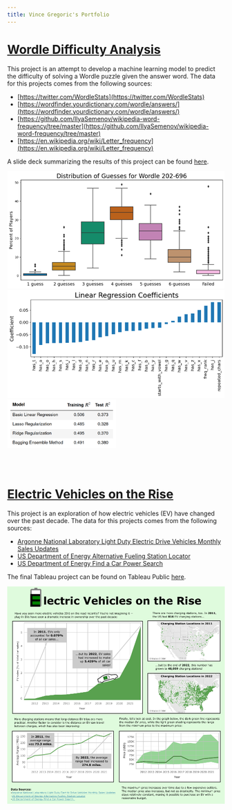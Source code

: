 ```yaml
---
title: Vince Gregoric's Portfolio
---
```


# [Wordle Difficulty Analysis](https://github.com/vcgregoric/Wordle_Analysis)
This project is an attempt to develop a machine learning model to predict the difficulty of solving a Wordle puzzle given the answer word. The data for this projects comes from the following sources:
- [https://twitter.com/WordleStats](https://twitter.com/WordleStats)
- [https://wordfinder.yourdictionary.com/wordle/answers/](https://wordfinder.yourdictionary.com/wordle/answers/)
- [https://github.com/IlyaSemenov/wikipedia-word-frequency/tree/master](https://github.com/IlyaSemenov/wikipedia-word-frequency/tree/master)
- [https://en.wikipedia.org/wiki/Letter_frequency](https://en.wikipedia.org/wiki/Letter_frequency)

A slide deck summarizing the results of this project can be found [here](https://github.com/vcgregoric/Wordle_Analysis/blob/main/summary_slides.pdf).

<img src="./Images/distribution_of_guesses.png" alt="Distribution of guesses for Wordle puzzles 202-696">
<img src="./Images/coefficients.png" alt="Linear regression coefficients for the Wordle machine learning model">
<img src="./Images/score_summary.png" width="50%" alt="Summary of scores for various machine learning models used in the Wordle project">

<br/><br/>
# [Electric Vehicles on the Rise](https://github.com/vcgregoric/Electric_Vehicle_Analysis)
This project is an exploration of how electric vehicles (EV) have changed over the past decade. The data for this projects comes from the following sources:
- [Argonne National Laboratory Light Duty Electric Drive Vehicles Monthly Sales Updates](https://www.anl.gov/esia/light-duty-electric-drive-vehicles-monthly-sales-updates)
- [US Department of Energy Alternative Fueling Station Locator](https://afdc.energy.gov/stations/#/find/nearest)
- [US Department of Energy Find a Car Power Search](https://www.fueleconomy.gov/feg/powerSearch.jsp)

The final Tableau project can be found on Tableau Public [here](https://public.tableau.com/app/profile/vcgregoric/viz/ElectricVehiclesontheRise/ElectricVehicleDashboard).

<img src="./Images/Electric Vehicle Dashboard.png" alt="Tableau dashboard for the Electric Vehicles on the Rise project">
